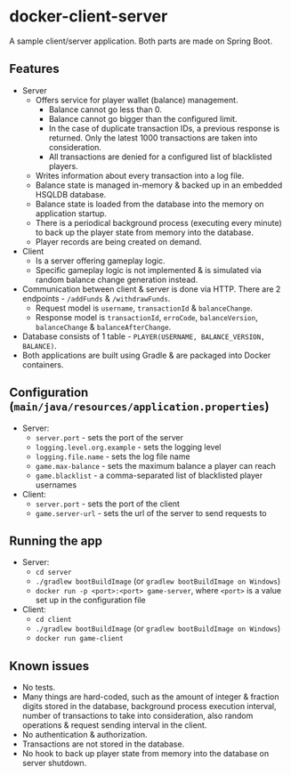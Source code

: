 # docker-client-server

A sample client/server application.
Both parts are made on Spring Boot.

## Features

+ Server
  + Offers service for player wallet (balance) management.
    + Balance cannot go less than 0.
    + Balance cannot go bigger than the configured limit.
    + In the case of duplicate transaction IDs, a previous response is returned. Only the latest 1000 transactions are taken into consideration.
    + All transactions are denied for a configured list of blacklisted players.
  + Writes information about every transaction into a log file.
  + Balance state is managed in-memory & backed up in an embedded HSQLDB database.
  + Balance state is loaded from the database into the memory on application startup.
  + There is a periodical background process (executing every minute) to back up the player state from memory into the database.
  + Player records are being created on demand.
+ Client
  + Is a server offering gameplay logic.
  + Specific gameplay logic is not implemented & is simulated via random balance change generation instead.
+ Communication between client & server is done via HTTP. There are 2 endpoints - `/addFunds` & `/withdrawFunds`.
  + Request model is `username`, `transactionId` & `balanceChange`.
  + Response model is `transactionId`, `erroCode`, `balanceVersion`, `balanceChange` & `balanceAfterChange`.
+ Database consists of 1 table - `PLAYER(USERNAME, BALANCE_VERSION, BALANCE)`.
+ Both applications are built using Gradle & are packaged into Docker containers.

## Configuration (`main/java/resources/application.properties`)

+ Server:
  + `server.port` - sets the port of the server
  + `logging.level.org.example` - sets the logging level
  + `logging.file.name` - sets the log file name
  + `game.max-balance` - sets the maximum balance a player can reach
  + `game.blacklist` - a comma-separated list of blacklisted player usernames
+ Client:
  + `server.port` - sets the port of the client
  + `game.server-url` - sets the url of the server to send requests to
  
## Running the app

+ Server:
  + `cd server`
  + `./gradlew bootBuildImage` (or `gradlew bootBuildImage on Windows`)
  + `docker run -p <port>:<port> game-server`, where `<port>` is a value set up in the configuration file
+ Client:
  + `cd client`
  + `./gradlew bootBuildImage` (or `gradlew bootBuildImage on Windows`)
  +  `docker run game-client`
  
## Known issues

+ No tests.
+ Many things are hard-coded, such as the amount of integer & fraction digits stored in the database, background process execution interval, number of transactions to take into consideration, also random operations & request sending interval in the client.
+ No authentication & authorization.
+ Transactions are not stored in the database.
+ No hook to back up player state from memory into the database on server shutdown. 
  
